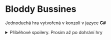 <h1>Bloddy Bussines</h1>
<p>Jednoduchá hra vytvořená v konzoli v jazyce <strong>C#</strong>
<details>
    <summary>Příběhové spoilery. Prosím až po dohrání hry</summary>
    Po cestě z práce si vás našli ghoust agents, kteří mají za cíl najít nejkvalitnější lidí pro zájmy Luminátorského řádů, který má za cíl ovládat svět za pomoci úpravy lidí pro špinavou práci. Po menší jízdě nabouráte a snažíte vystřílet cestu ven, avšak se vám to nepodaří. Po odvedení vám smažou všechny vzpomínky a přidají své. Jmenuješ se John Johnson a tvým cílem je sloužit pro tuto společnost.
</details>
